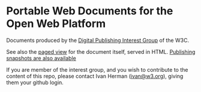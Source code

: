 Portable Web Documents for the Open Web Platform
================================================

Documents produced by the [Digital Publishing Interest Group](http://www.w3.org/dpub/IG) of the W3C.

See also the [paged view](http://w3c.github.io/dpub-pwp/) for the document itself, served in HTML. [Publishing snapshots are also available](http://w3c.github.io/dpub-pwp/publishing-snapshots/)

If you are member of the interest group, and you wish to contribute to the content of this repo, please contact Ivan Herman (<ivan@w3.org>), giving them your github login.
